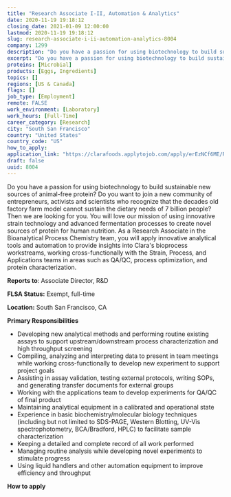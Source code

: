 ```yaml
---
title: "Research Associate I-II, Automation & Analytics"
date: 2020-11-19 19:18:12
closing_date: 2021-01-09 12:00:00
lastmod: 2020-11-19 19:18:12
slug: research-associate-i-ii-automation-analytics-8004
company: 1299
description: "Do you have a passion for using biotechnology to build sustainable new sources of animal-free protein? Do you want to join a new community of entrepreneurs, activists and scientists who recognize that the decades old factory farm model cannot sustain the dietary needs of 7 billion people? Then we are looking for you. You will love our mission of using innovative strain technology and advanced fermentation processes to create novel sources of protein for human nutrition."
excerpt: "Do you have a passion for using biotechnology to build sustainable new sources of animal-free protein? Do you want to join a new community of entrepreneurs, activists and scientists who recognize that the decades old factory farm model cannot sustain the dietary needs of 7 billion people? Then we are looking for you. You will love our mission of using innovative strain technology and advanced fermentation processes to create novel sources of protein for human nutrition."
proteins: [Microbial]
products: [Eggs, Ingredients]
topics: []
regions: [US & Canada]
flags: []
job_type: [Employment]
remote: FALSE
work_environment: [Laboratory]
work_hours: [Full-Time]
career_category: [Research]
city: "South San Francisco"
country: "United States"
country_code: "US"
how_to_apply: 
application_link: "https://clarafoods.applytojob.com/apply/erEzNCf6ME/Research-Associate-III-Automation-And-Analytics?source=proteinreport"
draft: false
uuid: 8004
---
```

Do you have a passion for using biotechnology to build sustainable new
sources of animal-free protein? Do you want to join a new community of
entrepreneurs, activists and scientists who recognize that the decades
old factory farm model cannot sustain the dietary needs of 7 billion
people? Then we are looking for you. You will love our mission of using
innovative strain technology and advanced fermentation processes to
create novel sources of protein for human nutrition. As a Research
Associate in the Bioanalytical Process Chemistry team, you will apply
innovative analytical tools and automation to provide insights into
Clara's bioprocess workstreams, working cross-functionally with the
Strain, Process, and Applications teams in areas such as QA/QC, process
optimization, and protein characterization.

**Reports to**: Associate Director, R&D

**FLSA Status:** Exempt, full-time

**Location:** South San Francisco, CA

**Primary Responsibilities**

-   Developing new analytical methods and performing routine existing
    assays to support upstream/downstream process characterization and
    high throughput screening
-   Compiling, analyzing and interpreting data to present in team
    meetings while working cross-functionally to develop new experiment
    to support project goals
-   Assisting in assay validation, testing external protocols, writing
    SOPs, and generating transfer documents for external groups
-   Working with the applications team to develop experiments for QA/QC
    of final product
-   Maintaining analytical equipment in a calibrated and operational
    state
-   Experience in basic biochemistry/molecular biology techniques
    (including but not limited to SDS-PAGE, Western Blotting, UV-Vis
    spectrophotometry, BCA/Bradford, HPLC) to facilitate sample
    characterization
-   Keeping a detailed and complete record of all work performed
-   Managing routine analysis while developing novel experiments to
    stimulate progress
-   Using liquid handlers and other automation equipment to improve
    efficiency and throughput


**How to apply**



